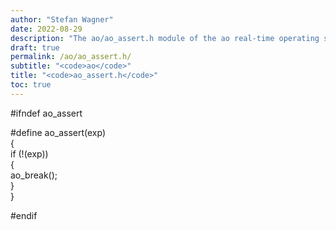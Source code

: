 ```yaml
---
author: "Stefan Wagner"
date: 2022-08-29
description: "The ao/ao_assert.h module of the ao real-time operating system."
draft: true
permalink: /ao/ao_assert.h/ 
subtitle: "<code>ao</code>"
title: "<code>ao_assert.h</code>"
toc: true
---
```


#ifndef ao_assert

#define ao_assert(exp)                                                      \
{                                                                           \
        if (!(exp))                                                         \
        {                                                                   \
            ao_break();                                                     \
        }                                                                   \
}

#endif

